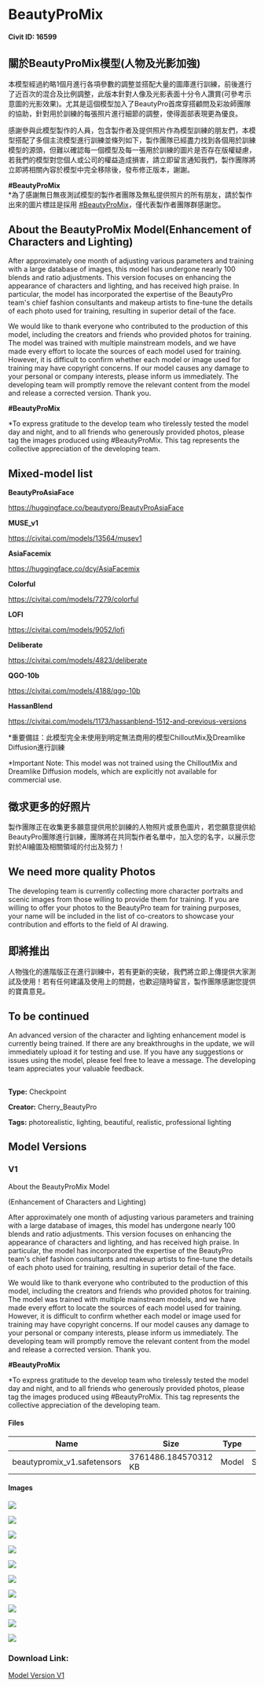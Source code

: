 # BeautyProMix

#### Civit ID: 16599

<h2><strong>關於BeautyProMix模型(人物及光影加強)</strong></h2><p>本模型經過約略1個月進行各項參數的調整並搭配大量的圖庫進行訓練，前後進行了近百次的混合及比例調整，此版本針對人像及光影表面十分令人讚賞(可參考示意圖的光影效果)。尤其是這個模型加入了BeautyPro首席穿搭顧問及彩妝師團隊的協助，針對用於訓練的每張照片進行細節的調整，使得面部表現更為優良。</p><p></p><p>感謝參與此模型製作的人員，包含製作者及提供照片作為模型訓練的朋友們，本模型搭配了多個主流模型進行訓練並條列如下，製作團隊已經盡力找到各個用於訓練模型的源頭，但難以確認每一個模型及每一張用於訓練的圖片是否存在版權疑慮，若我們的模型對您個人或公司的權益造成損害，請立即留言通知我們，製作團隊將立即將相關內容於模型中完全移除後，發布修正版本，謝謝。</p><p></p><p><strong>#BeautyProMix</strong><br />*為了感謝無日無夜測試模型的製作者團隊及無私提供照片的所有朋友，請於製作出來的圖片標註是採用 <u>#BeautyProMix</u>，僅代表製作者團隊群感謝您。</p><p></p><h2>About the BeautyProMix Model(Enhancement of Characters and Lighting)</h2><p>After approximately one month of adjusting various parameters and training with a large database of images, this model has undergone nearly 100 blends and ratio adjustments. This version focuses on enhancing the appearance of characters and lighting, and has received high praise. In particular, the model has incorporated the expertise of the BeautyPro team's chief fashion consultants and makeup artists to fine-tune the details of each photo used for training, resulting in superior detail of the face.</p><p>We would like to thank everyone who contributed to the production of this model, including the creators and friends who provided photos for training. The model was trained with multiple mainstream models, and we have made every effort to locate the sources of each model used for training. However, it is difficult to confirm whether each model or image used for training may have copyright concerns. If our model causes any damage to your personal or company interests, please inform us immediately. The developing team will promptly remove the relevant content from the model and release a corrected version. Thank you.</p><p></p><p><strong>#BeautyProMix</strong></p><p>*To express gratitude to the develop team who tirelessly tested the model day and night, and to all friends who generously provided photos, please tag the images produced using #BeautyProMix. This tag represents the collective appreciation of the developing team.</p><p></p><h2><strong>Mixed-model list</strong></h2><p><strong>BeautyProAsiaFace</strong></p><p><a target="_blank" rel="ugc" href="https://huggingface.co/beautypro/BeautyProAsiaFace">https://huggingface.co/beautypro/BeautyProAsiaFace</a></p><p><strong>MUSE_v1</strong></p><p><a target="_blank" rel="ugc" href="https://civitai.com/models/13564/musev1">https://civitai.com/models/13564/musev1</a></p><p><strong>AsiaFacemix</strong></p><p><a target="_blank" rel="ugc" href="https://huggingface.co/dcy/AsiaFacemix">https://huggingface.co/dcy/AsiaFacemix</a></p><p><strong>Colorful</strong></p><p><a target="_blank" rel="ugc" href="https://civitai.com/models/7279/colorful">https://civitai.com/models/7279/colorful</a></p><p><strong>LOFI</strong></p><p><a target="_blank" rel="ugc" href="https://civitai.com/models/9052/lofi">https://civitai.com/models/9052/lofi</a></p><p><strong>Deliberate</strong></p><p><a target="_blank" rel="ugc" href="https://civitai.com/models/4823/deliberate">https://civitai.com/models/4823/deliberate</a></p><p><strong>QGO-10b</strong></p><p><a target="_blank" rel="ugc" href="https://civitai.com/models/4188/qgo-10b">https://civitai.com/models/4188/qgo-10b</a></p><p><strong>HassanBlend</strong></p><p><a target="_blank" rel="ugc" href="https://civitai.com/models/1173/hassanblend-1512-and-previous-versions">https://civitai.com/models/1173/hassanblend-1512-and-previous-versions</a></p><p></p><p>*重要備註：此模型完全未使用到明定無法商用的模型ChilloutMix及Dreamlike Diffusion進行訓練</p><p>*Important Note: This model was not trained using the ChilloutMix and Dreamlike Diffusion models, which are explicitly not available for commercial use.</p><p></p><h2>徵求更多的好照片</h2><p>製作團隊正在收集更多願意提供用於訓練的人物照片或景色圖片，若您願意提供給BeautyPro團隊進行訓練，團隊將在共同製作者名單中，加入您的名字，以展示您對於AI繪圖及相關領域的付出及努力！</p><p></p><h2>We need more quality Photos</h2><p>The developing team is currently collecting more character portraits and scenic images from those willing to provide them for training. If you are willing to offer your photos to the BeautyPro team for training purposes, your name will be included in the list of co-creators to showcase your contribution and efforts to the field of AI drawing.</p><p></p><h2>即將推出</h2><p>人物強化的進階版正在進行訓練中，若有更新的突破，我們將立即上傳提供大家測試及使用！若有任何建議及使用上的問題，也歡迎隨時留言，製作團隊感謝您提供的寶貴意見。</p><p></p><h2>To be continued</h2><p>An advanced version of the character and lighting enhancement model is currently being trained. If there are any breakthroughs in the update, we will immediately upload it for testing and use. If you have any suggestions or issues using the model, please feel free to leave a message. The developing team appreciates your valuable feedback.</p><h2></h2><p></p><p></p>

**Type:** Checkpoint

**Creator:** Cherry_BeautyPro

**Tags:** photorealistic, lighting, beautiful, realistic, professional lighting

## Model Versions

### V1

<p>About the BeautyProMix Model</p><p>(Enhancement of Characters and Lighting)</p><p>After approximately one month of adjusting various parameters and training with a large database of images, this model has undergone nearly 100 blends and ratio adjustments. This version focuses on enhancing the appearance of characters and lighting, and has received high praise. In particular, the model has incorporated the expertise of the BeautyPro team's chief fashion consultants and makeup artists to fine-tune the details of each photo used for training, resulting in superior detail of the face.</p><p>We would like to thank everyone who contributed to the production of this model, including the creators and friends who provided photos for training. The model was trained with multiple mainstream models, and we have made every effort to locate the sources of each model used for training. However, it is difficult to confirm whether each model or image used for training may have copyright concerns. If our model causes any damage to your personal or company interests, please inform us immediately. The developing team will promptly remove the relevant content from the model and release a corrected version. Thank you.</p><p></p><p><strong>#BeautyProMix</strong></p><p>*To express gratitude to the develop team who tirelessly tested the model day and night, and to all friends who generously provided photos, please tag the images produced using #BeautyProMix. This tag represents the collective appreciation of the developing team.</p>

#### Files

| Name | Size | Type | Format | Download Url | AutoV1 | AutoV2 | SHA256 | CRC32 | BLAKE3 |
| --- | --- | --- | --- | --- | --- | --- | --- | --- | --- |
| beautypromix_v1.safetensors | 3761486.184570312 KB | Model | SafeTensor | https://civitai.com/api/download/models/19597 | 38E36880 | 26D8B87829 | 26D8B878297500D20FF4EBA3583D449C7F4AA3E8382F6BF7F4DEDAE27AEFDA4C | EC0C6870 | 701D5EEA6135735FD3DAC414C19A76DC02C191003C4A05047D92C9246427857B |

#### Images

<p><img src="https://image.civitai.com/xG1nkqKTMzGDvpLrqFT7WA/03942658-1c00-41f9-2ef8-3d18d259a900/width=450/213367.jpeg" /></p>

<p><img src="https://image.civitai.com/xG1nkqKTMzGDvpLrqFT7WA/4a2b03cf-17d5-4089-33b2-b068bd8c9100/width=450/419781.jpeg" /></p>

<p><img src="https://image.civitai.com/xG1nkqKTMzGDvpLrqFT7WA/aed5ba16-36b3-463c-2aac-95a0c60f9a00/width=450/333880.jpeg" /></p>

<p><img src="https://image.civitai.com/xG1nkqKTMzGDvpLrqFT7WA/6d918eec-bb99-4cd2-20ad-d02309781c00/width=450/206082.jpeg" /></p>

<p><img src="https://image.civitai.com/xG1nkqKTMzGDvpLrqFT7WA/5453246e-aca3-422f-651f-93fe2a649200/width=450/333879.jpeg" /></p>

<p><img src="https://image.civitai.com/xG1nkqKTMzGDvpLrqFT7WA/80f66e8e-878b-4efb-9b6e-89b0fc2fbb00/width=450/210247.jpeg" /></p>

<p><img src="https://image.civitai.com/xG1nkqKTMzGDvpLrqFT7WA/45380ca7-0847-4ac7-5d17-d7244848ef00/width=450/210245.jpeg" /></p>

<p><img src="https://image.civitai.com/xG1nkqKTMzGDvpLrqFT7WA/112bbce3-e24c-4a7e-adba-a4a0acfb2e00/width=450/213394.jpeg" /></p>

<p><img src="https://image.civitai.com/xG1nkqKTMzGDvpLrqFT7WA/0c1ebd5b-f142-439e-bb6f-f4cbd5edc800/width=450/213697.jpeg" /></p>

<p><img src="https://image.civitai.com/xG1nkqKTMzGDvpLrqFT7WA/1fd14f2e-b2ab-43b6-5c00-195c1e396c00/width=450/210243.jpeg" /></p>

### Download Link:

[Model Version V1](https://civitai.com/api/download/models/19597)

